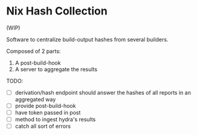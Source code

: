 Nix Hash Collection
===============================

(WIP)

Software to centralize build-output hashes from several builders.

Composed of 2 parts:
1) A post-build-hook
2) A server to aggregate the results


TODO:
- [ ] derivation/hash endpoint should answer the hashes of all reports in an aggregated way
- [ ] provide post-build-hook
- [ ] have token passed in post
- [ ] method to ingest hydra's results
- [ ] catch all sort of errors
